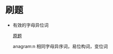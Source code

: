 # 刷题

- 有效的字母异位词

  [原题](https://leetcode-cn.com/problems/valid-anagram/)

  anagram:n 相同字母异序词，易位构词，变位词

  

  